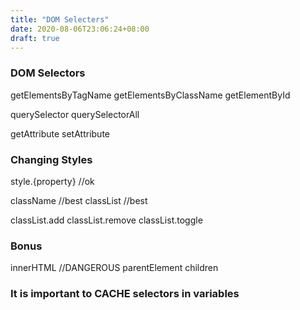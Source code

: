 ```yaml
---
title: "DOM Selecters"
date: 2020-08-06T23:06:24+08:00
draft: true
---
```


### DOM Selectors

getElementsByTagName
getElementsByClassName
getElementById

querySelector
querySelectorAll

getAttribute
setAttribute

### Changing Styles
style.{property} //ok

className //best
classList //best

classList.add
classList.remove
classList.toggle

### Bonus
innerHTML //DANGEROUS
parentElement
children

### It is important to CACHE selectors in variables